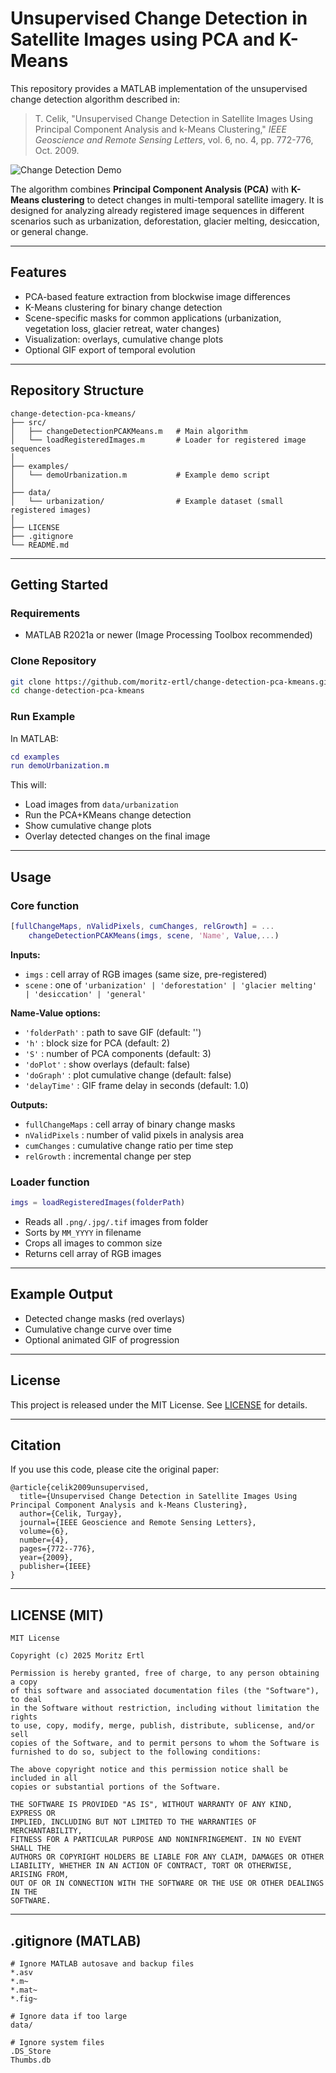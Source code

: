 # Unsupervised Change Detection in Satellite Images using PCA and K-Means

This repository provides a MATLAB implementation of the unsupervised change detection algorithm described in:

> T. Celik, "Unsupervised Change Detection in Satellite Images Using Principal Component Analysis and k-Means Clustering," *IEEE Geoscience and Remote Sensing Letters*, vol. 6, no. 4, pp. 772-776, Oct. 2009.

![Change Detection Demo](data/Brazil/progress.gif)


The algorithm combines **Principal Component Analysis (PCA)** with **K-Means clustering** to detect changes in multi-temporal satellite imagery. It is designed for analyzing already registered image sequences in different scenarios such as urbanization, deforestation, glacier melting, desiccation, or general change.

---

## Features

* PCA-based feature extraction from blockwise image differences
* K-Means clustering for binary change detection
* Scene-specific masks for common applications (urbanization, vegetation loss, glacier retreat, water changes)
* Visualization: overlays, cumulative change plots
* Optional GIF export of temporal evolution

---

## Repository Structure

```
change-detection-pca-kmeans/
├── src/
│   ├── changeDetectionPCAKMeans.m   # Main algorithm
│   └── loadRegisteredImages.m       # Loader for registered image sequences
│
├── examples/
│   └── demoUrbanization.m           # Example demo script
│
├── data/
│   └── urbanization/                # Example dataset (small registered images)
│
├── LICENSE
├── .gitignore
└── README.md
```

---

## Getting Started

### Requirements

* MATLAB R2021a or newer (Image Processing Toolbox recommended)

### Clone Repository

```bash
git clone https://github.com/moritz-ertl/change-detection-pca-kmeans.git
cd change-detection-pca-kmeans
```

### Run Example

In MATLAB:

```matlab
cd examples
run demoUrbanization.m
```

This will:

* Load images from `data/urbanization`
* Run the PCA+KMeans change detection
* Show cumulative change plots
* Overlay detected changes on the final image

---

## Usage

### Core function

```matlab
[fullChangeMaps, nValidPixels, cumChanges, relGrowth] = ...
    changeDetectionPCAKMeans(imgs, scene, 'Name', Value,...)
```

**Inputs:**

* `imgs` : cell array of RGB images (same size, pre-registered)
* `scene` : one of `'urbanization' | 'deforestation' | 'glacier melting' | 'desiccation' | 'general'`

**Name-Value options:**

* `'folderPath'` : path to save GIF (default: '')
* `'h'` : block size for PCA (default: 2)
* `'S'` : number of PCA components (default: 3)
* `'doPlot'` : show overlays (default: false)
* `'doGraph'` : plot cumulative change (default: false)
* `'delayTime'` : GIF frame delay in seconds (default: 1.0)

**Outputs:**

* `fullChangeMaps` : cell array of binary change masks
* `nValidPixels`   : number of valid pixels in analysis area
* `cumChanges`     : cumulative change ratio per time step
* `relGrowth`      : incremental change per step

### Loader function

```matlab
imgs = loadRegisteredImages(folderPath)
```

* Reads all `.png/.jpg/.tif` images from folder
* Sorts by `MM_YYYY` in filename
* Crops all images to common size
* Returns cell array of RGB images

---

## Example Output

* Detected change masks (red overlays)
* Cumulative change curve over time
* Optional animated GIF of progression

---

## License

This project is released under the MIT License. See [LICENSE](LICENSE) for details.

---

## Citation

If you use this code, please cite the original paper:

```
@article{celik2009unsupervised,
  title={Unsupervised Change Detection in Satellite Images Using Principal Component Analysis and k-Means Clustering},
  author={Celik, Turgay},
  journal={IEEE Geoscience and Remote Sensing Letters},
  volume={6},
  number={4},
  pages={772--776},
  year={2009},
  publisher={IEEE}
}
```

---

## LICENSE (MIT)

```text
MIT License

Copyright (c) 2025 Moritz Ertl

Permission is hereby granted, free of charge, to any person obtaining a copy
of this software and associated documentation files (the "Software"), to deal
in the Software without restriction, including without limitation the rights
to use, copy, modify, merge, publish, distribute, sublicense, and/or sell
copies of the Software, and to permit persons to whom the Software is
furnished to do so, subject to the following conditions:

The above copyright notice and this permission notice shall be included in all
copies or substantial portions of the Software.

THE SOFTWARE IS PROVIDED "AS IS", WITHOUT WARRANTY OF ANY KIND, EXPRESS OR
IMPLIED, INCLUDING BUT NOT LIMITED TO THE WARRANTIES OF MERCHANTABILITY,
FITNESS FOR A PARTICULAR PURPOSE AND NONINFRINGEMENT. IN NO EVENT SHALL THE
AUTHORS OR COPYRIGHT HOLDERS BE LIABLE FOR ANY CLAIM, DAMAGES OR OTHER
LIABILITY, WHETHER IN AN ACTION OF CONTRACT, TORT OR OTHERWISE, ARISING FROM,
OUT OF OR IN CONNECTION WITH THE SOFTWARE OR THE USE OR OTHER DEALINGS IN THE
SOFTWARE.
```

---

## .gitignore (MATLAB)

```gitignore
# Ignore MATLAB autosave and backup files
*.asv
*.m~
*.mat~
*.fig~

# Ignore data if too large
data/

# Ignore system files
.DS_Store
Thumbs.db
```

